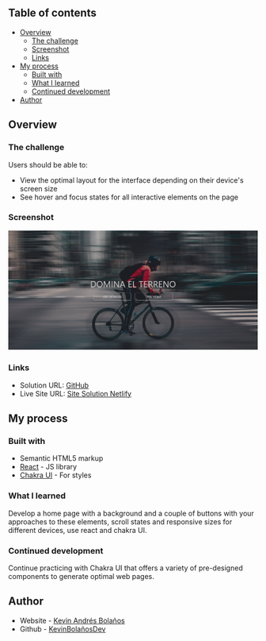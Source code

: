 ## Table of contents

- [Overview](#overview)
  - [The challenge](#the-challenge)
  - [Screenshot](#screenshot)
  - [Links](#links)
- [My process](#my-process)
  - [Built with](#built-with)
  - [What I learned](#what-i-learned)
  - [Continued development](#continued-development)
- [Author](#author)

## Overview

### The challenge

Users should be able to:

- View the optimal layout for the interface depending on their device's screen size
- See hover and focus states for all interactive elements on the page

### Screenshot

![](/src/img/Screenshot%202024-01-24%20at%2022-12-04%20Vite%20React.png)

### Links

- Solution URL: [GitHub](https://github.com/KevinBolanosDev/Chakra_UI)
- Live Site URL: [Site Solution Netlify]()

## My process

### Built with

- Semantic HTML5 markup
- [React](https://es.react.dev/) - JS library
- [Chakra UI](https://chakra-ui.com/) - For styles

### What I learned

Develop a home page with a background and a couple of buttons with your approaches to these elements, scroll states and responsive sizes for different devices, use react and chakra UI.

### Continued development

Continue practicing with Chakra UI that offers a variety of pre-designed components to generate optimal web pages.

## Author

- Website - [Kevin Andrés Bolaños](https://kevin-bolanos-dev-cv.netlify.app/)
- Github - [KevinBolañosDev](https://github.com/KevinBolanosDev)